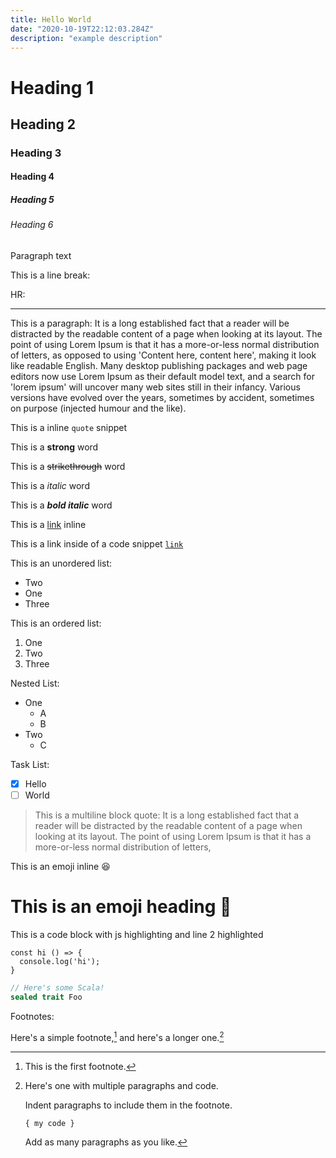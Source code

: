 ```yaml
---
title: Hello World
date: "2020-10-19T22:12:03.284Z"
description: "example description"
---
```


# Heading 1
## Heading 2
### Heading 3
#### Heading 4
##### Heading 5
###### Heading 6

Paragraph text

This is a line break:

HR:

---

This is a paragraph: It is a long established fact that a reader will be distracted by the readable content of a page when looking at its layout. The point of using Lorem Ipsum is that it has a more-or-less normal distribution of letters, as opposed to using 'Content here, content here', making it look like readable English. Many desktop publishing packages and web page editors now use Lorem Ipsum as their default model text, and a search for 'lorem ipsum' will uncover many web sites still in their infancy. Various versions have evolved over the years, sometimes by accident, sometimes on purpose (injected humour and the like).

This is a inline `quote` snippet

This is a **strong** word

This is a ~~strikethrough~~ word

This is a _italic_ word

This is a ***bold italic*** word

This is a [link](/#) inline

This is a link inside of a code snippet [`link`](/#)

This is an unordered list:

 - Two
 - One
 - Three


This is an ordered list:

 1. One
 2. Two
 3. Three

Nested List:

 - One
   * A
   * B
 - Two
   * C 

Task List:

 - [x] Hello
 - [ ] World

> This is a multiline block quote:
> It is a long established fact that a reader will be distracted by the readable content of a page when looking at its layout. 
> The point of using Lorem Ipsum is that it has a more-or-less normal distribution of letters,

This is an emoji inline 😆

# This is an emoji heading 🗿

This is a code block with js highlighting and line 2 highlighted

```javascript{2}
const hi () => {
  console.log('hi');
}
```

```scala
// Here's some Scala!
sealed trait Foo
```

Footnotes:

Here's a simple footnote,[^1] and here's a longer one.[^bignote]

[^1]: This is the first footnote.

[^bignote]: Here's one with multiple paragraphs and code.

    Indent paragraphs to include them in the footnote.

    `{ my code }`

    Add as many paragraphs as you like.
